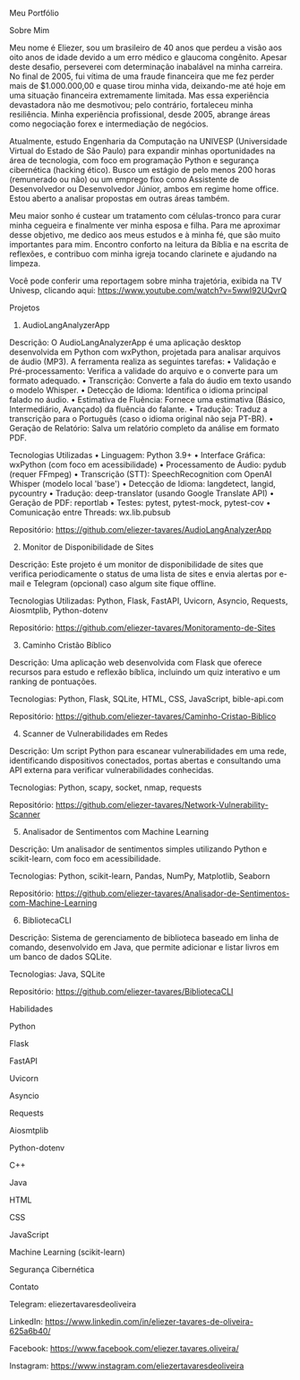 Meu Portfólio

Sobre Mim

Meu nome é Eliezer, sou um brasileiro de 40 anos que perdeu a visão aos oito anos de idade devido a um erro médico e glaucoma congênito. Apesar deste desafio, perseverei com determinação inabalável na minha carreira. No final de 2005, fui vítima de uma fraude financeira que me fez perder mais de $1.000.000,00 e quase tirou minha vida, deixando-me até hoje em uma situação financeira extremamente limitada. Mas essa experiência devastadora não me desmotivou; pelo contrário, fortaleceu minha resiliência. Minha experiência profissional, desde 2005, abrange áreas como negociação forex e intermediação de negócios.

Atualmente, estudo Engenharia da Computação na UNIVESP (Universidade Virtual do Estado de São Paulo) para expandir minhas oportunidades na área de tecnologia, com foco em programação Python e segurança cibernética (hacking ético). Busco um estágio de pelo menos 200 horas (remunerado ou não) ou um emprego fixo como Assistente de Desenvolvedor ou Desenvolvedor Júnior, ambos em regime home office. Estou aberto a analisar propostas em outras áreas também.

Meu maior sonho é custear um tratamento com células-tronco para curar minha cegueira e finalmente ver minha esposa e filha. Para me aproximar desse objetivo, me dedico aos meus estudos e à minha fé, que são muito importantes para mim. Encontro conforto na leitura da Bíblia e na escrita de reflexões, e contribuo com minha igreja tocando clarinete e ajudando na limpeza.

Você pode conferir uma reportagem sobre minha trajetória, exibida na TV Univesp, clicando aqui: https://www.youtube.com/watch?v=5wwI92UQvrQ

Projetos

1. AudioLangAnalyzerApp

Descrição: O AudioLangAnalyzerApp é uma aplicação desktop desenvolvida em Python com wxPython, projetada para analisar arquivos de áudio (MP3). A ferramenta realiza as seguintes tarefas:
• Validação e Pré-processamento: Verifica a validade do arquivo e o converte para um formato adequado.
• Transcrição: Converte a fala do áudio em texto usando o modelo Whisper.
• Detecção de Idioma: Identifica o idioma principal falado no áudio.
• Estimativa de Fluência: Fornece uma estimativa (Básico, Intermediário, Avançado) da fluência do falante.
• Tradução: Traduz a transcrição para o Português (caso o idioma original não seja PT-BR).
• Geração de Relatório: Salva um relatório completo da análise em formato PDF.

Tecnologias Utilizadas
• Linguagem: Python 3.9+
• Interface Gráfica: wxPython (com foco em acessibilidade)
• Processamento de Áudio: pydub (requer FFmpeg)
• Transcrição (STT): SpeechRecognition com OpenAI Whisper (modelo local 'base')
• Detecção de Idioma: langdetect, langid, pycountry
• Tradução: deep-translator (usando Google Translate API)
• Geração de PDF: reportlab
• Testes: pytest, pytest-mock, pytest-cov
• Comunicação entre Threads: wx.lib.pubsub

Repositório: https://github.com/eliezer-tavares/AudioLangAnalyzerApp

2. Monitor de Disponibilidade de Sites

Descrição: Este projeto é um monitor de disponibilidade de sites que verifica periodicamente o status de uma lista de sites e envia alertas por e-mail e Telegram (opcional) caso algum site fique offline.

Tecnologias Utilizadas: Python, Flask, FastAPI, Uvicorn, Asyncio, Requests, Aiosmtplib, Python-dotenv

Repositório: https://github.com/eliezer-tavares/Monitoramento-de-Sites

3. Caminho Cristão Bíblico

Descrição: Uma aplicação web desenvolvida com Flask que oferece recursos para estudo e reflexão bíblica, incluindo um quiz interativo e um ranking de pontuações.

Tecnologias: Python, Flask, SQLite, HTML, CSS, JavaScript, bible-api.com

Repositório: https://github.com/eliezer-tavares/Caminho-Cristao-Biblico

4. Scanner de Vulnerabilidades em Redes

Descrição: Um script Python para escanear vulnerabilidades em uma rede, identificando dispositivos conectados, portas abertas e consultando uma API externa para verificar vulnerabilidades conhecidas.

Tecnologias: Python, scapy, socket, nmap, requests

Repositório: https://github.com/eliezer-tavares/Network-Vulnerability-Scanner

5. Analisador de Sentimentos com Machine Learning

Descrição: Um analisador de sentimentos simples utilizando Python e scikit-learn, com foco em acessibilidade.

Tecnologias: Python, scikit-learn, Pandas, NumPy, Matplotlib, Seaborn

Repositório: https://github.com/eliezer-tavares/Analisador-de-Sentimentos-com-Machine-Learning

6. BibliotecaCLI

Descrição: Sistema de gerenciamento de biblioteca baseado em linha de comando, desenvolvido em Java, que permite adicionar e listar livros em um banco de dados SQLite.

Tecnologias: Java, SQLite

Repositório: https://github.com/eliezer-tavares/BibliotecaCLI

Habilidades

Python

Flask

FastAPI

Uvicorn

Asyncio

Requests

Aiosmtplib

Python-dotenv

C++

Java

HTML

CSS

JavaScript

Machine Learning (scikit-learn)

Segurança Cibernética

Contato

Telegram: eliezertavaresdeoliveira

LinkedIn: https://www.linkedin.com/in/eliezer-tavares-de-oliveira-625a6b40/

Facebook: https://www.facebook.com/eliezer.tavares.oliveira/

Instagram: https://www.instagram.com/eliezertavaresdeoliveira
